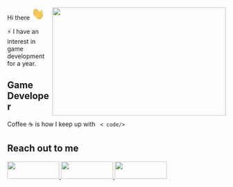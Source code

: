### 
<img src="https://media.giphy.com/media/cE02lboc8JPO/giphy.gif" align="right" width="400" height="250" > 
Hi there <img src="https://raw.githubusercontent.com/ABSphreak/ABSphreak/master/gifs/Hi.gif" width="30ptx" style="max-width:%100;" , I'm Bilal. 😊 > 

<pr></pr>


⚡ I have an interest in game development for a year.

## Game Developer 

Coffee ☕ is how I keep up with  <code> < code/></code>


## Reach out to me 


<a href="https://www.linkedin.com/in/bilal-k%C3%BC%C3%A7%C3%BCk-3529391a1/" rel ="nofollow" >
<img width ="120" height ="40" src="https://img.shields.io/badge/LinkedIn-0077B5?style=for-the-badge&logo=linkedin&logoColor=white ">
<a/>
  


<a href="https://www.youtube.com/channel/UCKEE4YqCmIWqpczk0L9WqYQ" rel ="nofollow" >
<img  width ="120" height ="40" src="https://img.shields.io/badge/YouTube-FF0000?style=for-the-badge&logo=youtube&logoColor=white ">
<a/>
  

  
<a href="https://www.instagram.com/info.programlama/" rel ="nofollow" >
<img  width ="120" height ="40" src="https://img.shields.io/badge/Instagram-E4405F?style=for-the-badge&logo=instagram&logoColor=white ">
<a/>
  
